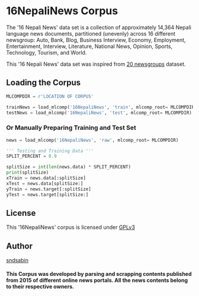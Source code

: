 # 16NepaliNews Corpus
The '16 Nepali News' data set is a collection of approximately 14,364 Nepali language news documents, partitioned (unevenly) across 16 different newsgroup: Auto, Bank, Blog, Business Interview, Economy, Employment, Entertainment, Interview, Literature, National News, Opinion, Sports, Technology, Tourism, and World. 

This '16 Nepali News' data set was inspired from [20 newsgroups](http://people.csail.mit.edu/jrennie/20Newsgroups) dataset.

## Loading the Corpus
```python
MLCOMPDIR = r'LOCATION OF CORPUS'

trainNews = load_mlcomp('16NepaliNews', 'train', mlcomp_root= MLCOMPDIR)
testNews = load_mlcomp('16NepaliNews', 'test', mlcomp_root= MLCOMPDIR)
```
### Or Manually Preparing Training and Test Set
```python
news = load_mlcomp('16NepaliNews', 'raw', mlcomp_root= MLCOMPDIR)

''' Testing and Training Data '''
SPLIT_PERCENT = 0.9

splitSize = int(len(news.data) * SPLIT_PERCENT)
print(splitSize)
xTrain = news.data[:splitSize]
xTest = news.data[splitSize:]
yTrain = news.target[:splitSize]
yTest = news.target[splitSize:]

```

## License
This '16NepaliNews' corpus is licensed under [GPLv3](https://www.gnu.org/licenses/gpl-3.0.en.html)

## Author
[sndsabin](https://twitter.com/sndsabin)

#### This Corpus was developed by parsing and scrapping contents published from 2015 of different online news portals. All the news contents belong to their respective owners. 
